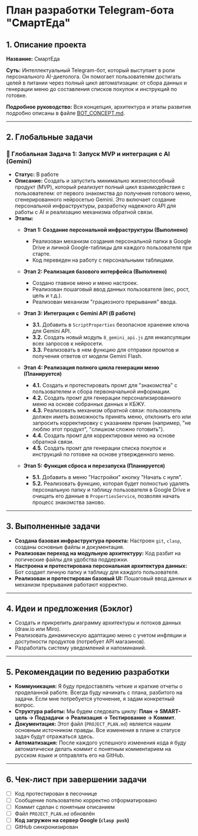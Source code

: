 # План разработки Telegram-бота "СмартЕда"

## 1. Описание проекта

**Название:** СмартЕда

**Суть:** Интеллектуальный Telegram-бот, который выступает в роли персонального AI-диетолога. Он помогает пользователям достигать целей в питании через полный цикл автоматизации: от сбора данных и генерации меню до составления списков покупок и инструкций по готовке.

**Подробное руководство:** Вся концепция, архитектура и этапы развития подробно описаны в файле [BOT_CONCEPT.md](./BOT_CONCEPT.md).

---

## 2. Глобальные задачи

### 🚀 Глобальная Задача 1: Запуск MVP и интеграция с AI (Gemini)

*   **Статус:** В работе
*   **Описание:** Создать и запустить минимально жизнеспособный продукт (MVP), который реализует полный цикл взаимодействия с пользователем: от первого знакомства до получения готового меню, сгенерированного нейросетью Gemini. Это включает создание персональной инфраструктуры, разработку надежного API для работы с AI и реализацию механизма обратной связи.
*   **Этапы:**
    *   **Этап 1: Создание персональной инфраструктуры (Выполнено)**
        *   Реализован механизм создания персональной папки в Google Drive и личной Google-таблицы для каждого пользователя при старте.
        *   Код переведен на работу с персональными таблицами.

    *   **Этап 2: Реализация базового интерфейса (Выполнено)**
        *   Создано главное меню и меню настроек.
        *   Реализован пошаговый ввод данных пользователя (вес, рост, цель и т.д.).
        *   Реализован механизм "грациозного прерывания" ввода.

    *   **Этап 3: Интеграция с Gemini API (В работе)**
        *   **3.1.** Добавить в `ScriptProperties` безопасное хранение ключа для Gemini API.
        *   **3.2.** Создать новый модуль `8_gemini_api.js` для инкапсуляции всех запросов к нейросети.
        *   **3.3.** Реализовать в нем функцию для отправки промтов и получения ответов от модели Gemini Flash.

    *   **Этап 4: Реализация полного цикла генерации меню (Планируется)**
        *   **4.1.** Создать и протестировать промт для "знакомства" с пользователем и сбора первоначальной информации.
        *   **4.2.** Создать промт для генерации персонализированного меню на основе собранных данных и КБЖУ.
        *   **4.3.** Реализовать механизм обратной связи: пользователь должен иметь возможность принять меню, отклонить его или запросить корректировку с указанием причин (например, "не люблю этот продукт", "слишком сложно готовить").
        *   **4.4.** Создать промт для корректировки меню на основе обратной связи.
        *   **4.5.** Создать промт для генерации списка покупок и инструкций по готовке на основе утвержденного меню.

    *   **Этап 5: Функция сброса и перезапуска (Планируется)**
        *   **5.1.** Добавить в меню "Настройки" кнопку "Начать с нуля".
        *   **5.2.** Реализовать функцию, которая будет полностью удалять персональную папку и таблицу пользователя в Google Drive и очищать его данные в `PropertiesService`, позволяя начать процесс знакомства заново.

---

## 3. Выполненные задачи

*   **Создана базовая инфраструктура проекта:** Настроен `git`, `clasp`, созданы основные файлы и документация.
*   **Реализован переход на модульную архитектуру:** Код разбит на логические файлы для удобства поддержки.
*   **Настроена и протестирована персональная архитектура данных:** Бот создает личную папку и таблицу для каждого пользователя.
*   **Реализован и протестирован базовый UI:** Пошаговый ввод данных и механизм прерывания работают корректно.

---

## 4. Идеи и предложения (Бэклог)

*   Создать и прикрепить диаграмму архитектуры и потоков данных (draw.io или Miro).
*   Реализовать динамическую адаптацию меню с учетом инфляции и доступности продуктов (потребует API магазинов).
*   Разработать систему уведомлений и напоминаний.

---

## 5. Рекомендации по ведению разработки

*   **Коммуникация:** Я буду предоставлять четкие и краткие отчеты о проделанной работе. Всегда буду начинать с плана, разбитого на задачи. Если мне потребуется уточнение, я задам конкретный вопрос.
*   **Структура работы:** Мы будем следовать циклу: **План -> SMART-цель -> Подзадачи -> Реализация -> Тестирование -> Коммит**.
*   **Документация:** Этот файл (`PROJECT_PLAN.md`) является нашим основным источником правды. Все изменения в плане и статусе задач будут отражаться здесь.
*   **Автоматизация:** После каждого успешного изменения кода я буду автоматически делать коммит с понятным комментарием на русском языке и отправлять его на GitHub.

---

## 6. Чек-лист при завершении задачи

- [ ] Код протестирован в песочнице
- [ ] Сообщение пользователю корректно отформатировано
- [ ] Коммит сделан с понятным описанием
- [ ] Файл `PROJECT_PLAN.md` обновлён
- [ ] **Код загружен на сервер Google (`clasp push`)**
- [ ] GitHub синхронизирован
